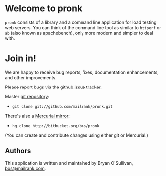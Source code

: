 # Welcome to pronk

`pronk` consists of a library and a command line application for load
testing web servers.  You can think of the command line tool as
similar to `httperf` or `ab` (also known as apachebench), only more
modern and simpler to deal with.

# Join in!

We are happy to receive bug reports, fixes, documentation enhancements,
and other improvements.

Please report bugs via the
[github issue tracker](http://github.com/mailrank/pronk/issues).

Master [git repository](http://github.com/mailrank/pronk):

* `git clone git://github.com/mailrank/pronk.git`

There's also a [Mercurial mirror](http://bitbucket.org/bos/pronk):

* `hg clone http://bitbucket.org/bos/pronk`

(You can create and contribute changes using either git or Mercurial.)

Authors
-------

This application is written and maintained by Bryan O'Sullivan,
<bos@mailrank.com>.
